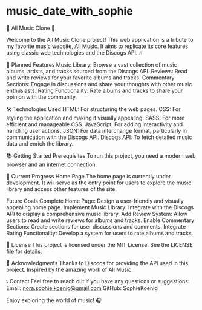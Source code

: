 # music_date_with_sophie

🎵 All Music Clone 🎵

Welcome to the All Music Clone project! This web application is a tribute to my favorite music website, All Music. It aims to replicate its core features using classic web technologies and the Discogs API. 🎶

🌟 Planned Features
Music Library: Browse a vast collection of music albums, artists, and tracks sourced from the Discogs API.
Reviews: Read and write reviews for your favorite albums and tracks.
Commentary Sections: Engage in discussions and share your thoughts with other music enthusiasts.
Rating Functionality: Rate albums and tracks to share your opinion with the community.

🛠️ Technologies Used
HTML: For structuring the web pages.
CSS: For styling the application and making it visually appealing.
SASS: For more efficient and manageable CSS.
JavaScript: For adding interactivity and handling user actions.
JSON: For data interchange format, particularly in communication with the Discogs API.
Discogs API: To fetch detailed music data and enrich the library.

📚 Getting Started
Prerequisites
To run this project, you need a modern web browser and an internet connection.

🚀 Current Progress
Home Page
The home page is currently under development. It will serve as the entry point for users to explore the music library and access other features of the site.

Future Goals
Complete Home Page: Design a user-friendly and visually appealing home page.
Implement Music Library: Integrate with the Discogs API to display a comprehensive music library.
Add Review System: Allow users to read and write reviews for albums and tracks.
Enable Commentary Sections: Create sections for user discussions and comments.
Integrate Rating Functionality: Develop a system for users to rate albums and tracks.

📜 License
This project is licensed under the MIT License. See the LICENSE file for details.

🙏 Acknowledgments
Thanks to Discogs for providing the API used in this project.
Inspired by the amazing work of All Music.

📞 Contact
Feel free to reach out if you have any questions or suggestions:
Email: nora.sophie.koenig@gmail.com
GitHub: SophieKoenig

Enjoy exploring the world of music! 🎧

